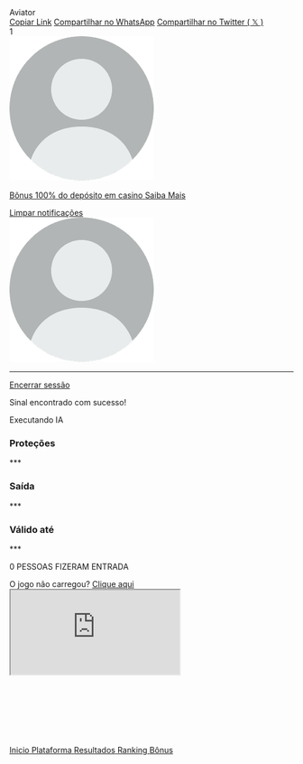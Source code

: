 <html lang="pt-br">
<head>
    <meta charset="UTF-8">
    <meta name="viewport" content="width=device-width, initial-scale=1.0">
    <link rel="stylesheet" href="https://cdnjs.cloudflare.com/ajax/libs/font-awesome/6.0.0-beta3/css/all.min.css">
    <link rel="icon" id="favicon" href="/img/logo.png">
    <link rel="apple-touch-icon" sizes="180x180" href="/img/logo.png">
    <link rel="icon" type="image/x-icon" href="/img/logo.png">
    <link rel="stylesheet" href="/css/style.css">
    <title>Aviator</title>
</head>
<body>
    <!-- Inicio nav -->
    <div class="navbar">
        <div class="navbar-left">
            <a href="/html/home.html">
                <i class="fa-solid fa-arrow-left"></i>
            </a>
            <span class="navbar-brand">Aviator</span>
        </div>
        <div class="navbar-icons">
            <div class="share-icon">
                <i class="fa-regular fa-clipboard fa-lg"></i>
                <div class="share-dropdown" id="share-dropdown">
                    <a href="#" id="copy-link">Copiar Link</a>
                    <a href="#" id="share-whatsapp">Compartilhar no WhatsApp</a>
                    <a href="#" id="share-twitter">Compartilhar no Twitter ( 𝕏 )</a>
                </div>
            </div>
            <div class="copy-success-message" style="display: none;">Link copiado para a área de transferência!</div>
            <div id="notifications-icon">
                <i class="fa-regular fa-bell"></i>
                <span class="notification-badge" id="notification-badge">1</span>
                <div class="notification-dropdown">
                    <div class="notification-item">
                        <img src="/img/user.webp" alt="Logo do aplicativo" class="notification-logo">
                        <p>
                            <a href="https://go.aff.7k-partners.com/9sjxs8gr" class="notification-link">
                                <span class="notification-text">Bônus 100% do depósito em casino</span>
                                <span class="notification-highlight">Saiba Mais</span>
                            </a>
                        </p>
                    </div>
                    <div class="clear-notification">
                        <i id="close-dropdown" class="fas fa-times"></i>
                        <a href="#" id="clear-notification">Limpar notificações</a>
                    </div>
                </div>
            </div>
            <div class="user-dropdown">
                <img src="/img/user.webp" alt="Foto do usuário" class="user-avatar" id="user-avatar">
                <div class="user-dropdown-content" id="user-dropdown-content">
                    <span id="user-email"></span>
                    <hr class="divider">
                    <a href="#" id="logout">Encerrar sessão</a>
                </div>
            </div>
        </div>
    </div>
    <!-- Fim navbar -->
    <div class="notification-status" id="notification-status">
        <p id="notificationStatus-text"><i class="fa-solid fa-check"></i> Sinal encontrado com sucesso!</p>
    </div>
    <div class="container dark-theme">
        <div class="space-message">
            <p id="space-text">Executando IA</p>
        </div>
        <div class="space-containers">
            <div class="space-container Proteções">
                <h3>Proteções</h3>
                <p id="protecoes-text">***</p>
            </div>
            <div class="space-container Saída">
                <h3>Saída</h3>
                <p id="saida-text">***</p>
            </div>
            <div class="space-container valido-ate">
                <h3>Válido até</h3>
                <p id="hora">***</p>
            </div>
        </div>
    </div>
    <div>
        <p id="Countspace">0 PESSOAS FIZERAM ENTRADA
        </p>
    </div>
    <div class="aviso">
        <i class="fas fa-exclamation"></i> O jogo não carregou? <a href="https://go.aff.7k-partners.com/n7wzq7az"
            target="_blank"><i class="fas fa-external-link-alt"></i> Clique aqui</a>
    </div>
    <div class="iframe-container">
        <iframe src="https://go.aff.7k-partners.com/n7wzq7az"></iframe>
    </div>
    <div class="separador" style="height:120px;"></div>
    <!-- MENU -->
    <div class="bottom-navigation">
        <a href="/html/home.html" class="bottom-nav-item home active">
            <i class="fas fa-home"></i>
            <span>Inicio</span>
        </a>
        <a href="https://go.aff.7k-partners.com/9sjxs8gr" class="bottom-nav-item plataforma">
            <i class="fa-solid fa-question"></i>
            <span>Plataforma</span>
        </a>
        <a href="https://go.aff.7k-partners.com/9sjxs8gr" class="bottom-nav-item resultados">
            <i class="fa-regular fa-circle-check"></i>
            <span>Resultados</span>
        </a>
        <a href="/html/ranking.html" class="bottom-nav-item ranking">
            <i class="fa-solid fa-medal"></i>
            <span>Ranking</span>
        </a>
        <a href="/html/bonus.html" class="bottom-nav-item bonus">
            <i class="fa-solid fa-star"></i>
            <span>Bônus</span>
        </a>
    </div>
    <script>
        function getRandomNumber(min, max) {
            return Math.floor(Math.random() * (max - min + 1)) + min;
        }
        let contadorEntrada = 0;
        let limiteContador = 0;
        const intervaloContador = 1000; 
        function atualizarConteudo() {
            const spaceText = document.getElementById("space-text").textContent;
            const protecoesText = document.getElementById("protecoes-text");
            const saidaText = document.getElementById("saida-text");
            const horaText = document.getElementById("hora");
            const countSpace = document.getElementById("Countspace");
            if (spaceText === "Executando IA") {
                protecoesText.textContent = "***";
                saidaText.textContent = "***";
                horaText.textContent = "***";
            } else if (spaceText === "Sinal Encontrado!") {
                const agora = new Date();
                agora.setMinutes(agora.getMinutes() + 3);
                const horaFormatada = agora.getHours().toString().padStart(2, "0");
                const minutoFormatado = agora.getMinutes().toString().padStart(2, "0");
                horaText.textContent = `${horaFormatada}:${minutoFormatado}`;
                protecoesText.textContent = "3";
                const numeroAleatorio = getRandomNumber(14, 20) / 10;
                saidaText.textContent = numeroAleatorio.toFixed(1);
                const notificationStatus = document.getElementById("notification-status");
                notificationStatus.style.top = "10px";
                setTimeout(function () {
                    notificationStatus.style.top = "-100px"; 
                }, 2000);
                setTimeout(iniciarContadorEntrada, 2000);
                setTimeout(reiniciarHorario, 180000); 
                setTimeout(function () {
                    contadorEntrada = 0;
                    countSpace.textContent = `${contadorEntrada} PESSOAS FIZERAM ENTRADA`;
                }, 180000);
            }
        }
        function iniciarContadorEntrada() {
            const countSpace = document.getElementById("Countspace");
            limiteContador = getRandomNumber(43, 98); 
            const intervalID = setInterval(function () {
                if (contadorEntrada < limiteContador) {
                    const aumento = getRandomNumber(1, 3); 
                    contadorEntrada += aumento;
                    if (contadorEntrada > limiteContador) {
                        contadorEntrada = limiteContador; 
                    }
                    countSpace.textContent = `${contadorEntrada} PESSOAS FIZERAM ENTRADA`;
                } else {
                    clearInterval(intervalID); 
                }
            }, intervaloContador);
        }
        function reiniciarHorario() {
            const horaElement = document.getElementById("hora");
            const agora = new Date();
            agora.setMinutes(agora.getMinutes() + 3); 
            const horaFormatada = agora.getHours().toString().padStart(2, "0");
            const minutoFormatado = agora.getMinutes().toString().padStart(2, "0");
            horaElement.textContent = `${horaFormatada}:${minutoFormatado}`;
            const spaceText = document.getElementById("space-text");
            spaceText.textContent = "Executando IA";
            setTimeout(function () {
                spaceText.textContent = "Sinal Encontrado!";
                const protecoesText = document.getElementById("protecoes-text");
                const saidaText = document.getElementById("saida-text");
                protecoesText.textContent = "3";
                const numeroAleatorio = getRandomNumber(14, 20) / 10;
                saidaText.textContent = numeroAleatorio.toFixed(1);
                const notificationStatus = document.getElementById("notification-status");
                setTimeout(function () {
                    notificationStatus.style.top = "-100px"; 
                }, 2000);
            }, 4000);
        }
        atualizarConteudo();
        const targetNode = document.getElementById("space-text");
        const observer = new MutationObserver(atualizarConteudo);
        const config = { childList: true, characterData: true, subtree: true };
        observer.observe(targetNode, config);
        setTimeout(function () {
            document.getElementById("space-text").textContent = "Sinal Encontrado!";
        }, 4000);
    </script>
    <script src="https://code.jquery.com/jquery-3.6.0.min.js"></script>
    <script src="/js/script.js"></script>

</body>

</html>
